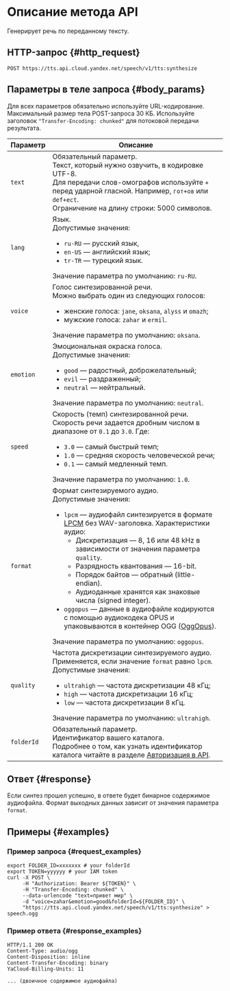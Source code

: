 # Описание метода API

Генерирует речь по переданному тексту.

## HTTP-запрос {#http_request}

```
POST https://tts.api.cloud.yandex.net/speech/v1/tts:synthesize
```

## Параметры в теле запроса {#body_params}

Для всех параметров обязательно используйте URL-кодирование. Максимальный размер тела POST-запроса 30 КБ. Используйте заголовок `"Transfer-Encoding: chunked"` для потоковой передачи результата.

Параметр | Описание
----- | -----
`text` | Обязательный параметр.<br/>Текст, который нужно озвучить, в кодировке UTF-8.<br/>Для передачи слов-омографов используйте `+` перед ударной гласной. Например, `гот+ов` или `def+ect`.<br/>Ограничение на длину строки: 5000 символов.
`lang` | Язык.<br/>Допустимые значения:<ul><li>`ru-RU` — русский язык,</li><li>`en-US` — английский язык;</li><li>`tr-TR` — турецкий язык.</li></ul>Значение параметра по умолчанию: `ru-RU`.
`voice` | Голос синтезированной речи.<br/>Можно выбрать один из следующих голосов:<ul><li>женские голоса: `jane`, `oksana`, `alyss` и `omazh`;</li><li>мужские голоса: `zahar` и `ermil`.</li></ul>Значение параметра по умолчанию: `oksana`.
`emotion` | Эмоциональная окраска голоса.<br/>Допустимые значения:<ul><li>`good` — радостный, доброжелательный;</li><li>`evil` — раздраженный;</li><li>`neutral` — нейтральный.</li></ul>Значение параметра по умолчанию: `neutral`.
`speed` | Скорость (темп) синтезированной речи.<br/>Скорость речи задается дробным числом в диапазоне от `0.1` до `3.0`. Где:<ul><li>`3.0` — самый быстрый темп;</li><li>`1.0` — средняя скорость человеческой речи;</li><li>`0.1` — самый медленный темп.</li></ul>Значение параметра по умолчанию: `1.0`.
`format` | Формат синтезируемого аудио.<br/>Допустимые значения:<ul><li>`lpcm` — аудиофайл синтезируется в формате [LPCM](https://en.wikipedia.org/wiki/Pulse-code_modulation) без WAV-заголовка. Характеристики аудио:<ul><li>Дискретизация — 8, 16 или 48 kHz в зависимости от значения параметра `quality`.</li><li>Разрядность квантования — 16-bit.</li><li>Порядок байтов — обратный (little-endian).</li><li>Аудиоданные хранятся как знаковые числа (signed integer).</li></ul></li><li>`oggopus` — данные в аудиофайле кодируются с помощью аудиокодека OPUS и упаковываются в контейнер OGG ([OggOpus](https://wiki.xiph.org/OggOpus)).</li></ul>Значение параметра по умолчанию: `oggopus`.
`quality` | Частота дискретизации синтезируемого аудио.<br/>Применяется, если значение `format` равно `lpcm`. Допустимые значения:<ul><li>`ultrahigh` — частота дискретизации 48 кГц;</li><li>`high` — частота дискретизации 16 кГц;</li><li>`low` — частота дискретизации 8 кГц.</li></ul>Значение параметра по умолчанию: `ultrahigh`.
`folderId` | Обязательный параметр.<br/>Идентификатор вашего каталога.<br/>Подробнее о том, как узнать идентификатор каталога читайте в разделе [Авторизация в API](../concepts/auth.md).


## Ответ {#response}

Если синтез прошел успешно, в ответе будет бинарное содержимое аудиофайла. Формат выходных данных зависит от значения параметра `format`.


## Примеры {#examples}

### Пример запроса {#request_examples}

```httpget
export FOLDER_ID=xxxxxxx # your folderId
export TOKEN=yyyyyy # your IAM token
curl -X POST \
     -H "Authorization: Bearer ${TOKEN}" \
     -H "Transfer-Encoding: chunked" \
     --data-urlencode "text=привет мир" \
     -d "voice=zahar&emotion=good&folderId=${FOLDER_ID}" \
     "https://tts.api.cloud.yandex.net/speech/v1/tts:synthesize" > speech.ogg
```

### Пример ответа {#response_examples}

```no-highlight
HTTP/1.1 200 OK
Content-Type: audio/ogg
Content-Disposition: inline
Content-Transfer-Encoding: binary
YaCloud-Billing-Units: 11
        
... (двоичное содержимое аудиофайла)   
```
